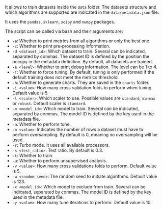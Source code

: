 It allows to train datasets inside the `data` folder. The datasets structure and which algorithms are supported are indicated in the `data/metadata.json` file.

It uses the `pandas`, `sklearn`, `scipy` and `numpy` packages.

The script can be called via bash and their arguments are:

* `-a`: Whether to print metrics from all algorithms or only the best one.
* `-c`: Whether to print pre-processing information.
* `-d <dataset_id>`: Which dataset to train. Several can be indicated, separated by commas. The dataset ID is defined by the position the occupy in the metadata definition. By default, all datasets are trained.
* `-e <level>`: Whether to print debug information. The level can be 1 to 4.
* `-f`: Whether to force tuning. By default, tuning is only performed if the default training does not meet the metrics threshold.
* `-h`: Whether to generate charts. They are saved in the `charts` folder.
* `-i <value>`: How many cross validation folds to perform when tuning. Default value is 5.
* `-l <scaler>`: Which scaler to use. Possible values are `standard`, `minmax` or `robust`. Default scaler is `standard`.
* `-m <model_id>`: Which model to train. Several can be indicated, separated by commas. The model ID is defined by the key used in the metadata file.
* `-n`: Whether to perform tune.
* `-o <value>`: Indicates the number of rows a dataset must have to perform oversampling. By default is 0, meaning no oversampling will be used.
* `-r`: Turbo mode. It uses all available processors.
* `-s <test_ratio>`: Test ratio. By default is 0.3.
* `-t`: Whether to train.
* `-u`: Whether to perform unsupervised analysis.
* `-v <value>`: How many cross validations folds to perform. Default value is 5.
* `-w <random_seed>`: The random seed to initiate algorithms. Default value is 123.
* `-x <model_id>`: Which model to exclude from train. Several can be indicated, separated by commas. The model ID is defined by the key used in the metadata file.
* `-y <value>`: How many tune iterations to perform. Default value is 10.
